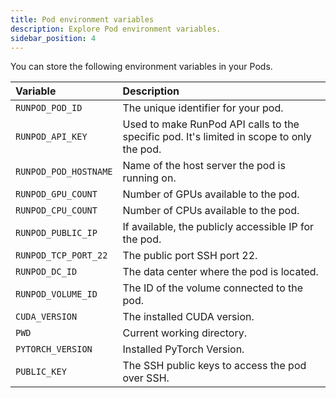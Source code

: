 ```yaml
---
title: Pod environment variables
description: Explore Pod environment variables.
sidebar_position: 4
---
```


You can store the following environment variables in your Pods.

| Variable              | Description                                                                               |
| :-------------------- | :---------------------------------------------------------------------------------------- |
| `RUNPOD_POD_ID`       | The unique identifier for your pod.                                                       |
| `RUNPOD_API_KEY`      | Used to make RunPod API calls to the specific pod. It's limited in scope to only the pod. |
| `RUNPOD_POD_HOSTNAME` | Name of the host server the pod is running on.                                            |
| `RUNPOD_GPU_COUNT`    | Number of GPUs available to the pod.                                                      |
| `RUNPOD_CPU_COUNT`    | Number of CPUs available to the pod.                                                      |
| `RUNPOD_PUBLIC_IP`    | If available, the publicly accessible IP for the pod.                                     |
| `RUNPOD_TCP_PORT_22`  | The public port SSH port 22.                                                              |
| `RUNPOD_DC_ID`        | The data center where the pod is located.                                                 |
| `RUNPOD_VOLUME_ID`    | The ID of the volume connected to the pod.                                                |
| `CUDA_VERSION`        | The installed CUDA version.                                                               |
| `PWD`                 | Current working directory.                                                                |
| `PYTORCH_VERSION`     | Installed PyTorch Version.                                                                |
| `PUBLIC_KEY`          | The SSH public keys to access the pod over SSH.                                           |
